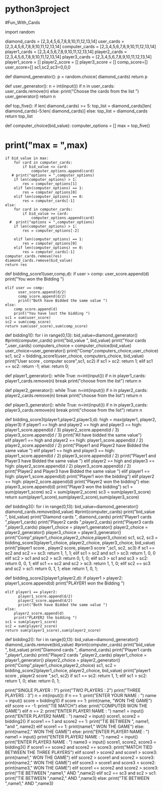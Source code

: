 # python3project

#Fun_With_Cards


import random

diamond_cards = [2,3,4,5,6,7,8,9,10,11,12,13,14]
user_cards = [2,3,4,5,6,7,8,9,10,11,12,13,14]
computer_cards = [2,3,4,5,6,7,8,9,10,11,12,13,14]
player1_cards = [2,3,4,5,6,7,8,9,10,11,12,13,14]
player2_cards = [2,3,4,5,6,7,8,9,10,11,12,13,14]
player3_cards = [2,3,4,5,6,7,8,9,10,11,12,13,14]
player1_score = []
player2_score = []
player3_score = []
comp_score=[]
user_score=[]
sc1,sc2,sc3=0,0,0

def diamond_generator():
    p = random.choice( diamond_cards)
    return p
       
def user_generator():
    n = int(input())
    if n in user_cards:
        user_cards.remove(n)
    else:
        print("Choose the cards from the list ")
        user_generator()
    return n

def top_five():
  if len( diamond_cards) >= 5:
    top_list =  diamond_cards[len( diamond_cards)-5:len( diamond_cards)]
  else:
    top_list =  diamond_cards
  return top_list

def computer_choice(bid_value):
    computer_options = []
    max = top_five()
   # print("max = ",max)
    if bid_value in max:
        for card in computer_cards:
            if bid_value <= card:
                computer_options.append(card)
       # print("options = ",computer_options)
        if len(computer_options) > 1:
            res = computer_options[1]
        elif len(computer_options) == 1:
            res = computer_options[0]
        elif len(computer_options) == 0:
            res = computer_cards[-1]
    else:
        for card in computer_cards:
            if bid_value >= card:
                computer_options.append(card)
      #  print("options = ",computer_options)
        if len(computer_options) > 1:
            res = computer_options[-2]

        elif len(computer_options) == 1:
            res = computer_options[0]
        elif len(computer_options) == 0:
            res = computer_cards[-1]
    computer_cards.remove(res)
    diamond_cards.remove(bid_value)
    return res

def bidding_score1(user,comp,d):
    if user > comp:
        user_score.append(d)
        print("You won the Bidding ")
         
    elif user == comp:
          user_score.append(d/2)
          comp_score.append(d/2)
          print("Both have Bidded the same value ")
    else:
        comp_score.append(d)
        print("You have lost the bidding ")
    sc1 = sum(user_score)
    sc2 = sum(comp_score)  
    return sum(user_score),sum(comp_score)


def bidding1():
    for i in range(0,13):
        bid_value=diamond_generator()
        #print(computer_cards)
        print("bid_value ", bid_value)
        print("Your cards ",user_cards)
        computers_choice = computer_choice(bid_value)
        user_choice=user_generator()
        print("Comp",computers_choice,user_choice)
        sc1, sc2 = bidding_score1(user_choice, computers_choice, bid_value)
    print("User score , computer score",sc1, sc2)
    if sc1 > sc2:
        return 1;
    elif sc1 == sc2:
        return -1;
    else:
        return 0;
       
def player1_generator():
    while True:
        n=int(input())
        if n in player1_cards:
            player1_cards.remove(n)
            break
        print("choose from the list")
    return n

def player2_generator():
    while True:
        n=int(input())
        if n in player2_cards:
            player2_cards.remove(n)
            break
        print("choose from the list")
    return n

def player3_generator():
    while True:
        n=int(input())
        if n in player3_cards:
            player3_cards.remove(n)
            break
        print("choose from the list")
    return n



def bidding_score3(player1,player2,player3,d):
    high = max(player1, player2, player3)
    if player1 == high and player2 == high and player3 == high:
        player1_score.append(d / 3)
        player2_score.append(d / 3)
        player3_score.append(d / 3)
        print("All have bidded the same value")        
    elif player1 == high and player2 == high:
          player1_score.append(d / 2)
          player2_score.append(d / 2)
          print("Player1 and Player2 have Bidded the same value ")
    elif player1 == high and player3 == high:
          player1_score.append(d / 2)
          player3_score.append(d / 2)
          print("Player1 and Player3 have Bidded the same value ")
    elif player2 == high and player3 == high:
          player2_score.append(d / 2)
          player3_score.append(d / 2)
          print("Player2 and Player3 have Bidded the same value ")
    elif player1 == high:
          player1_score.append(d)
          print("Player1 won the bidding")
    elif player2 == high:
          player2_score.append(d)
          print("Player2 won the bidding")
    else:
          player3_score.append(d)
          print("Player3 won the bidding")
    sc1 = sum(player1_score)
    sc2 = sum(player2_score)
    sc3 = sum(player3_score)
    return sum(player1_score),sum(player2_score),sum(player3_score)


def bidding3():
    for i in range(0,13):
        bid_value=diamond_generator()
        diamond_cards.remove(bid_value)
        #print(computer_cards)
        print("bid_value ", bid_value)
        print("Diamond cards ", diamond_cards)
        print("Player1 cards ",player1_cards)
        print("Player2 cards ",player2_cards)
        print("Player3 cards ",player3_cards)
        player1_choice = player1_generator()
        player2_choice = player2_generator()
        player3_choice = player3_generator()
        print("Comp",player1_choice,player2_choice,player3_choice)
        sc1, sc2, sc3 = bidding_score3(player1_choice, player2_choice, player3_choice, bid_value)
    print("player1 score , player2 score, player3 score ",sc1, sc2, sc3)
    if sc1 == sc2 and sc2 == sc3:
        return 1, 1, 1;
    elif sc1 > sc2 and sc1 > sc3:
        return 1, 0, 0
    elif sc2 > sc1 and sc2 > sc3:
        return 0, 1, 0;
    elif sc3 > sc1 and sc3 > sc2:
        return 0, 0, 1;
    elif sc1 == sc2 and sc2 > sc3:
        return 1, 1, 0;
    elif sc2 == sc3 and sc2 > sc1:
        return 0, 1, 1;
    else:
        return 1, 0, 1;
   


def bidding_score2(player1,player2,d):
    if player1 > player2:
        player1_score.append(d)
        print("PLAYER1 won the Bidding ")
         
    elif player1 == player2:
          player1_score.append(d/2)
          player2_score.append(d/2)
          print("Both have Bidded the same value ")
    else:
        player2_score.append(d)
        print("PLAYER2 the bidding ")
    sc1 = sum(player1_score)
    sc2 = sum(player2_score)  
    return sum(player1_score),sum(player2_score)

def bidding2():
    for i in range(0,13):
        bid_value=diamond_generator()
        diamond_cards.remove(bid_value)
        #print(computer_cards)
        print("bid_value ", bid_value)
        print("Diamond cards ", diamond_cards)
        print("Player1 cards ",player1_cards)
        print("Player2 cards ",player2_cards)
        player1_choice = player1_generator()
        player2_choice = player2_generator()
        print("Comp",player1_choice,player2_choice)
        sc1, sc2 = bidding_score2(player1_choice, player2_choice, bid_value)
    print("player1 score , player2 score ",sc1, sc2)
    if sc1 == sc2:
        return 1, 1;
    elif sc1 > sc2:
        return 1, 0;
    else:
        return 0, 1;
   

print("SINGLE PLAYER : 1")
print("TWO PLAYERS   : 2")
print("THREE PLAYERS : 3")
n = int(input())
if n == 1:
    print("ENTER YOUR NAME : ")
    name = input()
    score = bidding1()
    if score == 1:
        print(name, "WON THE GAME")
    elif score == -1:
        print("TIE MATCH")
    else:
        print("COMPUTER WON THE GAME")
elif n == 2:
    print("ENTER PLAYER1 NAME : ")
    name1 = input()
    print("ENTER PLAYER2 NAME : ")
    name2 = input()
    score1, score2 = bidding2()
    if score1 == 1 and score2 == 1:
        print("TIE BETWEEN ", name1, "and ", name2)
    elif score1 == 1:
        print(name1," WON THE GAME")
    else:
        print(name2," WON THE GAME")
else:
    print("ENTER PLAYER1 NAME : ")
    name1 = input()
    print("ENTER PLAYER2 NAME : ")
    name2 = input()
    print("ENTER PLAYER3 NAME : ")
    name3 = input()
    score1, score2, score3 = bidding3()
    if score1 == score2 and score2 == score3:
        print("MATCH TIED BETWEEN THE THREE PLAYERS")
    elif score1 > score2 and score1 > score3:
        print(name1," WON THE GAME")
    elif score2 > score1 and score2 > score3:
        print(name2," WON THE GAME")
    elif score3 > score1 and score3 > score2:
        print(name3," WON THE GAME")
    elif score1 == score2 and score2 > score3:
        print("TIE BETWEEN ",name1," AND ",name2)
    elif sc2 == sc3 and sc2 > sc1:
        print("TIE BETWEEN ",name2," AND ",name3)
    else:
        print("TIE BETWEEN ",name1," AND ",name3)
